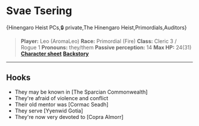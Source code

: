 # Svae Tsering

{Hinengaro Heist PCs,🔒 private,The Hinengaro Heist,Primordials,Auditors}

> **Player:** Leo (AromaLeo)
> **Race:** Primordial (Fire)
> **Class:** Cleric 3 / Rogue 1
> **Pronouns:** they/them
> **Passive perception:** 14
> **Max HP:** 24(31)
> **[Character sheet](images/TAG/Tsering_Sheet.pdf)**
> **[Backstory](images/TAG/Tsering_Backstory.pdf)**

---

## **Hooks**

- They may be known in [The Sparcian Commonwealth]
- They're afraid of violence and conflict
- Their old mentor was [Cormac Seadh]
- They serve [Yyenwid Gotia]
- They're now very devoted to [Copra Almorr]
